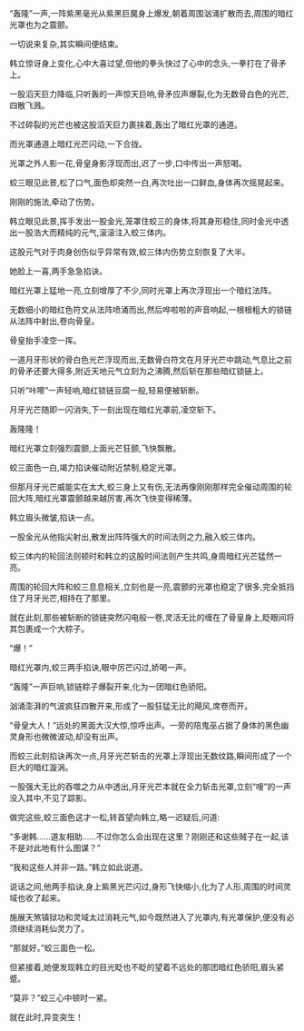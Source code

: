 
“轰隆”一声,一阵紫黑毫光从紫黑巨魔身上爆发,朝着周围汹涌扩散而去,周围的暗红光罩也为之震颤。

一切说来复杂,其实瞬间便结束。

韩立惊讶身上变化,心中大喜过望,但他的拳头快过了心中的念头,一拳打在了骨矛上。

一股滔天巨力降临,只听轰的一声惊天巨响,骨矛应声爆裂,化为无数骨白色的光芒,四散飞溅。

不过碎裂的光芒也被这股滔天巨力裹挟着,轰出了暗红光罩的通道。

而光罩通道上暗红光芒闪动,一下合拢。

光罩之外人影一花,骨皇身影浮现而出,迟了一步,口中传出一声怒喝。

蛟三眼见此景,松了口气,面色却突然一白,再次吐出一口鲜血,身体再次摇晃起来。

刚刚的施法,牵动了伤势。

韩立眼见此景,挥手发出一股金光,笼罩住蛟三的身体,将其身形稳住,同时金光中透出一股浩大而精纯的元气,滚滚注入蛟三体内。

这股元气对于肉身创伤似乎异常有效,蛟三体内伤势立刻恢复了大半。

她脸上一喜,两手急急掐诀。

暗红光罩上猛地一亮,立刻增厚了不少,同时光罩上再次浮现出一个暗红法阵。

无数细小的暗红色符文从法阵喷涌而出,然后哗啦啦的声音响起,一根根粗大的锁链从法阵中射出,卷向骨皇。

骨皇抬手凌空一挥。

一道月牙形状的骨白色光芒浮现而出,无数骨白符文在月牙光芒中跳动,气息比之前的骨矛还要大得多,附近天地元气立刻为之沸腾,然后斩在那些暗红锁链上。

只听“咔嚓”一声轻响,暗红锁链豆腐一般,轻易便被斩断。

月牙光芒随即一闪消失,下一刻出现在暗红光罩前,凌空斩下。

轰隆隆！

暗红光罩立刻强烈震颤,上面光芒狂颤,飞快飘散。

蛟三面色一白,竭力掐诀催动附近禁制,稳定光罩。

但那月牙光芒威能实在太大,蛟三身上又有伤,无法再像刚刚那样完全催动周围的轮回大阵,暗红光罩震颤越来越厉害,再次飞快变得稀薄。

韩立眉头微皱,掐诀一点。

一股金光从他指尖射出,散发出阵阵强大的时间法则之力,融入蛟三体内。

蛟三体内的轮回法则顿时和韩立的这股时间法则产生共鸣,身周暗红光芒猛然一亮。

周围的轮回大阵和蛟三息息相关,立刻也是一亮,震颤的光罩也稳定了很多,完全抵挡住了月牙光芒,相持在了那里。

就在此刻,那些被斩断的锁链突然闪电般一卷,灵活无比的缠在了骨皇身上,眨眼间将其包裹成一个大粽子。

“爆！”

暗红光罩内,蛟三两手掐诀,眼中厉芒闪过,娇喝一声。

“轰隆”一声巨响,锁链粽子爆裂开来,化为一团暗红色骄阳。

汹涌澎湃的气波疯狂四散开来,形成了一股狂猛无比的飓风,席卷而开。

“骨皇大人！”远处的黑面大汉大惊,惊呼出声。一旁的陪鬼巫占据了身体的黑色幽灵身形也微微波动,却没有出声。

而蛟三此刻掐诀再次一点,月牙光芒斩击的光罩上浮现出无数纹路,瞬间形成了一个巨大的暗红漩涡。

一股强大无比的吞噬之力从中透出,月牙光芒本就在全力斩击光罩,立刻“嗖”的一声没入其中,不见了踪影。

做完这些,蛟三面色这才一松,转首望向韩立,略一迟疑后,问道:

“多谢韩……道友相助……不过你怎么会出现在这里？刚刚还和这些贼子在一起,该不是对此地有什么图谋？”

“我和这些人并非一路。”韩立如此说道。

说话之间,他两手掐诀,身上紫黑光芒闪过,身形飞快缩小,化为了人形,周围的时间灵域也收了起来。

施展天煞镇狱功和灵域太过消耗元气,如今既然进入了光罩内,有光罩保护,便没有必须继续消耗仙灵力了。

“那就好。”蛟三面色一松。

但紧接着,她便发现韩立的目光眨也不眨的望着不远处的那团暗红色骄阳,眉头紧蹙。

“莫非？”蛟三心中顿时一紧。

就在此时,异变突生！